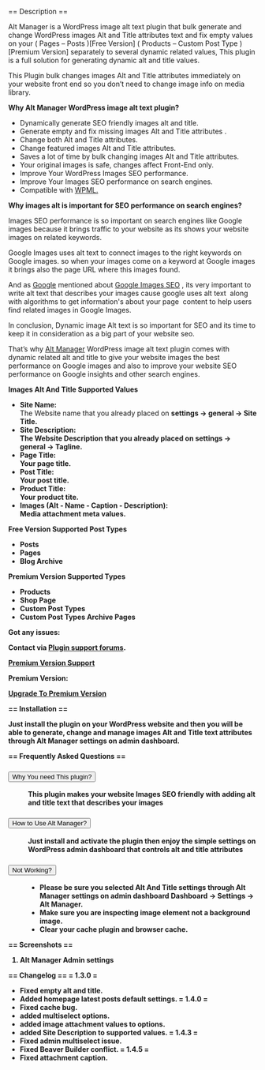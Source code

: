 
== Description ==
<p>Alt Manager is a WordPress image alt text plugin that bulk generate and change WordPress images Alt and Title attributes text and fix empty values on your ( Pages – Posts )[Free Version] ( Products – Custom Post Type )[Premium Version] separately to several dynamic related values, This plugin is a full solution for generating dynamic alt and title values.</p>

<p>This Plugin bulk changes images Alt and Title attributes immediately on your website front end so you don’t need to change image info on media library.</p>

<p><strong>Why Alt Manager WordPress image alt text plugin?</strong></p>
<ul>
<li>Dynamically generate SEO friendly images alt and title.</li>
<li>Generate empty and fix missing images Alt and Title attributes .</li>
<li>Change both Alt and Title attributes.</li>
<li>Change featured images Alt and Title attributes.</li>
<li>Saves a lot of time by bulk changing images Alt and Title attributes.</li>
<li>Your original images is safe, changes affect Front-End only.</li>
<li>Improve Your WordPress Images SEO performance.</li>
<li>Improve Your Images SEO performance on search engines.</li>
<li>Compatible with <a href="https://wpml.org">WPML.</a></li>
</ul>

<p><strong>Why images alt is important for SEO performance on search engines?</strong></p>
<p>Images SEO performance is so important on search engines like Google images because it brings traffic to your website as its shows your website images on related keywords.</p>
<p>Google Images uses alt text to connect images to the right keywords on Google images. so when your images come on a keyword at Google images it brings also the page URL where this images found.</p>
<p>And as <a href="http://www.google.com">Google</a> mentioned about <a href="https://developers.google.com/search/docs/advanced/guidelines/google-images#use-descriptive-alt-text">Google Images SEO</a> , its very important to write alt text that describes your images cause google uses alt text  along with algorithms to get information's about your page  content to help users find related images in Google Images.</p>
<p>In conclusion, Dynamic image Alt text is so important for SEO and its time to keep it in consideration as a big part of your website seo. </p>
<p>That’s why <a href="https://wordpress.org/plugins/alt-manager/">Alt Manager</a> WordPress image alt text plugin comes with dynamic related alt and title to give your website images the best performance on Google images and also to improve your website SEO performance on Google insights and other search engines.</p>

<p><strong>Images Alt And Title Supported Values</strong></p>
<ul>
<li><strong>Site Name:</strong><br />The Website name that you already placed on <strong>settings -> general -> Site Title<strong>.</li>
<li><strong>Site Description:</strong><br />The Website Description that you already placed on <strong>settings -> general -> Tagline<strong>.</li>
<li><strong>Page Title:</strong><br />Your page title.</li>
<li><strong>Post Title:</strong><br />Your post title.</li>
<li><strong>Product Title:</strong><br />Your product tite.</li>
<li><strong>Images (Alt - Name - Caption - Description):</strong><br />Media attachment meta values.</li>
</ul>
<p><strong>Free Version Supported Post Types</strong></p>

<ul>
<li>Posts</li>
<li>Pages</li>
<li>Blog Archive</li>
</ul>

<p><strong>Premium Version Supported Types</strong></p>

<ul>
<li>Products</li>
<li>Shop Page</li>
<li>Custom Post Types</li>
<li>Custom Post Types Archive Pages</li>
</ul>

<p><strong>Got any issues:</strong></p>
<p>Contact via <a href="https://wordpress.org/support/plugin/alt-manager/" >Plugin support forums</a>.</p>
<p><a href="https://wpsaad.com/support/"><strong>Premium Version Support</strong></a></p> 
  
<p><strong>Premium Version:</strong></p>
<p><strong><a href="https://wpsaad.com/alt-manager-wordpress-image-alt-text-plugin" >Upgrade To Premium Version</a></strong></p>


== Installation ==
<p>Just install the plugin on your WordPress website and then you will be able to generate, change and manage images Alt and Title text attributes through Alt Manager settings on admin dashboard.</p>




== Frequently Asked Questions ==
<dl>
<dt id="why" class="open" aria-expanded="true"><h3><button formaction="#why">Why You need This plugin?</button></h3></dt>
<dd>This plugin makes your website Images SEO friendly with adding alt and title text that describes your images </dd>
<dt id="how"><h3><button formaction="#how">How to Use Alt Manager?</button></h3></dt>
<dd>Just install and activate the plugin then enjoy the simple settings on WordPress admin dashboard that controls alt and title attributes </dd>
<dt id="not"><h3><button formaction="#not">Not Working?</button></h3></dt>
<dd>
<ul>
<li>
Please be sure you selected Alt And Title settings through Alt Manager settings on admin dashboard <strong>Dashboard -> Settings -> Alt Manager</strong>.
</li>
<li>
Make sure you are inspecting image element not a background image.
</li>
<li>Clear your cache plugin and browser cache.</li>
</ul> </dd>
</dl>


== Screenshots ==
1. Alt Manager Admin settings

== Changelog ==
= 1.3.0 =
* Fixed empty alt and title.
* Added homepage latest posts default settings.
= 1.4.0 =
* Fixed cache bug.
* added multiselect options.
* added image attachment values to options.
* added Site Description to supported values.
= 1.4.3 =
* Fixed admin multiselect issue.
* Fixed Beaver Builder conflict.
= 1.4.5 =
* Fixed attachment caption.
